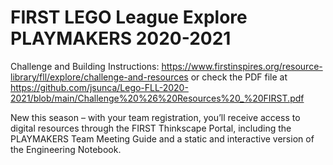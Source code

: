 # FIRST LEGO League Explore PLAYMAKERS 2020-2021 

Challenge and Building Instructions: https://www.firstinspires.org/resource-library/fll/explore/challenge-and-resources or check the PDF file at https://github.com/jsunca/Lego-FLL-2020-2021/blob/main/Challenge%20%26%20Resources%20_%20FIRST.pdf

New this season – with your team registration, you’ll receive access to digital resources through the FIRST Thinkscape Portal, including the PLAYMAKERS Team Meeting Guide and a static and interactive version of the Engineering Notebook.   

